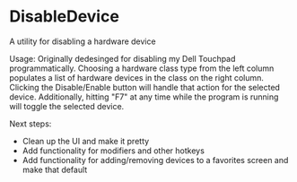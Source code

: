 # DisableDevice
A utility for disabling a hardware device

Usage:
Originally dedesinged for disabling my Dell Touchpad programmatically. Choosing a hardware class type from the left column populates a list of hardware devices in the class on the right column. Clicking the Disable/Enable button will handle that action for the selected device. Additionally, hitting "F7" at any time while the program is running will toggle the selected device.

Next steps:
- Clean up the UI and make it pretty
- Add functionality for modifiers and other hotkeys
- Add functionality for adding/removing devices to a favorites screen and make that default
